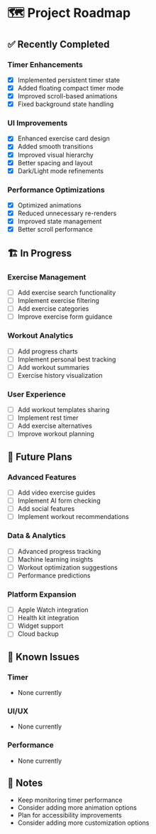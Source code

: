 # 🗺️ Project Roadmap

## ✅ Recently Completed

### Timer Enhancements

- [x] Implemented persistent timer state
- [x] Added floating compact timer mode
- [x] Improved scroll-based animations
- [x] Fixed background state handling

### UI Improvements

- [x] Enhanced exercise card design
- [x] Added smooth transitions
- [x] Improved visual hierarchy
- [x] Better spacing and layout
- [x] Dark/Light mode refinements

### Performance Optimizations

- [x] Optimized animations
- [x] Reduced unnecessary re-renders
- [x] Improved state management
- [x] Better scroll performance

## 🏗️ In Progress

### Exercise Management

- [ ] Add exercise search functionality
- [ ] Implement exercise filtering
- [ ] Add exercise categories
- [ ] Improve exercise form guidance

### Workout Analytics

- [ ] Add progress charts
- [ ] Implement personal best tracking
- [ ] Add workout summaries
- [ ] Exercise history visualization

### User Experience

- [ ] Add workout templates sharing
- [ ] Implement rest timer
- [ ] Add exercise alternatives
- [ ] Improve workout planning

## 🔮 Future Plans

### Advanced Features

- [ ] Add video exercise guides
- [ ] Implement AI form checking
- [ ] Add social features
- [ ] Implement workout recommendations

### Data & Analytics

- [ ] Advanced progress tracking
- [ ] Machine learning insights
- [ ] Workout optimization suggestions
- [ ] Performance predictions

### Platform Expansion

- [ ] Apple Watch integration
- [ ] Health kit integration
- [ ] Widget support
- [ ] Cloud backup

## 🐛 Known Issues

### Timer

- None currently

### UI/UX

- None currently

### Performance

- None currently

## 📝 Notes

- Keep monitoring timer performance
- Consider adding more animation options
- Plan for accessibility improvements
- Consider adding more customization options
